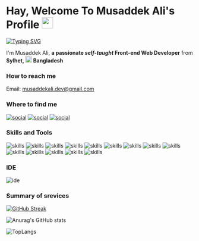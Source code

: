 # Hay, Welcome To Musaddek Ali's Profile <img width="30" style="max-width: 100%" src="https://camo.githubusercontent.com/e8e7b06ecf583bc040eb60e44eb5b8e0ecc5421320a92929ce21522dbc34c891/68747470733a2f2f6d656469612e67697068792e636f6d2f6d656469612f6876524a434c467a6361737252346961377a2f67697068792e676966"/>

<!-- typing effect  -->
[![Typing SVG](https://readme-typing-svg.herokuapp.com?font=&color=%2336BCF7&size=26&center=true&vCenter=true&width=500&lines=1%2B+Years+of+coding+experience;self-taught+web++developer;Front-End+web+developer;React+Developer;Always+learning+new+things)](https://git.io/typing-svg)
<!-- end typing effect  -->


I'm Musaddek Ali, **a passionate *self-taught* Front-end Web Developer** from **Sylhet, <img src="https://upload.wikimedia.org/wikipedia/commons/thumb/f/f9/Flag_of_Bangladesh.svg/1000px-Flag_of_Bangladesh.svg.png" width="18" style="max-width: 100%"/> Bangladesh**


### How to reach me
Email:  musaddekali.dev@gmail.com

### Where to find me

[![social](https://img.shields.io/badge/Facebook-1877F2?style=for-the-badge&logo=facebook&logoColor=white)](https://facebook.com/musaddekali.dev)
[![social](https://img.shields.io/badge/Twitter-1DA1F2?style=for-the-badge&logo=twitter&logoColor=white)](https://twitter.com/musaddekali.dev)
[![social](https://img.shields.io/badge/LinkedIn-0077B5?style=for-the-badge&logo=linkedin&logoColor=white)](https://linkedin.com/musaddekali.dev)


### Skills and Tools
![skills](https://img.shields.io/badge/React-20232A?style=for-the-badge&logo=react&logoColor=61DAFB)
![skills](https://img.shields.io/badge/React_Router-CA4245?style=for-the-badge&logo=react-router&logoColor=white)
![skills](https://img.shields.io/badge/JavaScript-323330?style=for-the-badge&logo=javascript&logoColor=F7DF1E)
![skills](https://img.shields.io/badge/Git-F05032?style=for-the-badge&logo=git&logoColor=white)
![skills](https://img.shields.io/badge/GitHub-100000?style=for-the-badge&logo=github&logoColor=white)
![skills](https://img.shields.io/badge/npm-CB3837?style=for-the-badge&logo=npm&logoColor=white)
![skills](https://img.shields.io/badge/HTML5-E34F26?style=for-the-badge&logo=html5&logoColor=white)
![skills](https://img.shields.io/badge/CSS3-1572B6?style=for-the-badge&logo=css3&logoColor=white)
![skills](https://img.shields.io/badge/Sass-CC6699?style=for-the-badge&logo=sass&logoColor=white)
![skills](https://img.shields.io/badge/Bootstrap-563D7C?style=for-the-badge&logo=bootstrap&logoColor=white)
![skills](https://img.shields.io/badge/Material--UI-0081CB?style=for-the-badge&logo=material-ui&logoColor=white)
![skills](https://img.shields.io/badge/Webpack-8DD6F9?style=for-the-badge&logo=Webpack&logoColor=white)
![skills](https://img.shields.io/badge/styled--components-DB7093?style=for-the-badge&logo=styled-components&logoColor=white)
![skills](https://img.shields.io/badge/jQuery-0769AD?style=for-the-badge&logo=jquery&logoColor=white)

### IDE
![ide](https://img.shields.io/badge/Visual_Studio-5C2D91?style=for-the-badge&logo=visual%20studio&logoColor=white)

### Summary of srevices
<!---  card   --->

[![GitHub Streak](https://github-readme-streak-stats.herokuapp.com?user=musaddekali&theme=dark&date_format=j%20M%5B%20Y%5D)](https://git.io/streak-stats)

![Anurag's GitHub stats](https://github-readme-stats.vercel.app/api?username=musaddekali&show_icons=true&theme=radical)

![TopLangs](https://github-readme-stats.vercel.app/api/top-langs/?username=musaddekali&layout=compact)

